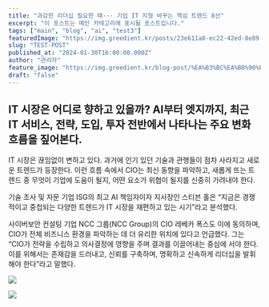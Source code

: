 ```yaml
---
title: "과감한 리더십 필요한 때··· 기업 IT 지형 바꾸는 핵심 트렌드 8선"
excerpt: "이 포스트는 메인 카테고리에 표시될 포스트입니다."
tags: ["main", "blog", "ai", "test3"]
featuredImage: "https://img.greedient.kr/posts/23e611a8-ec22-42ed-8e89-09f9f259043a/24f67dbc-4cf6-4e59-a1c7-156d7e7365dd-4013705-0-72783100-1751003979-enterprise-it-market-trends-shutterstock_2645291109.jpg.webp"
slug: "TEST-POST"
published_at: "2024-01-30T16:00:00.000Z"
author: "관리자"
feature_image: "https://img.greedient.kr/blog-post/%EA%B3%BC%EA%B0%90%ED%95%9C%20%EB%A6%AC%EB%8D%94%EC%8B%AD%20%ED%95%84%EC%9A%94%ED%95%9C%20%EB%95%8C%C2%B7%C2%B7%C2%B7%20%EA%B8%B0%EC%97%85%20IT%20%EC%A7%80%ED%98%95%20%EB%B0%94%EA%BE%B8%EB%8A%94%20%ED%95%B5%EC%8B%AC%20%ED%8A%B8%EB%A0%8C%EB%93%9C%208%EC%84%A0/4013705-0-72783100-1751003979-enterprise-it-market-trends-shutterstock_2645291109.jpg.webp"
draft: "false"
---
```


## IT 시장은 어디로 향하고 있을까? AI부터 엣지까지, 최근 IT 서비스, 전략, 도입, 투자 전반에서 나타나는 주요 변화 흐름을 짚어본다.
IT 시장은 끊임없이 변하고 있다. 과거에 인기 있던 기술과 관행들이 점차 사라지고 새로운 트렌드가 등장한다. 이런 흐름 속에서 CIO는 최신 동향을 파악하고, 새롭게 뜨는 트렌드 중 무엇이 기업에 도움이 될지, 어떤 요소가 위협이 될지를 신중히 가려내야 한다.

기술 조사 및 자문 기업 ISG의 최고 AI 책임자이자 지사장인 스티븐 홀은 “지금은 경쟁적이고 중첩되는 다양한 트렌드가 IT 시장을 재편하고 있는 시기”라고 분석했다.

사이버보안 컨설팅 기업 NCC 그룹(NCC Group)의 CIO 레베카 폭스도 이에 동의하며, CIO가 전체 비즈니스 환경을 파악하는 데 더 유리한 위치에 있다고 언급했다. 그는 “CIO가 전략을 수립하고 의사결정에 영향을 주며 결과를 이끌어내는 중심에 서야 한다. 이를 위해서는 존재감을 드러내고, 신뢰를 구축하며, 명확하고 신속하게 리더십을 발휘해야 한다”라고 말했다.

![](https://img.greedient.kr/posts/23e611a8-ec22-42ed-8e89-09f9f259043a/2c76560b-2f18-4a1b-af5c-333e4fc4f119-Screenshot%25202025-07-23%2520at%252012.41.48%25E2%2580%25AFPM.webp)

![](https://img.greedient.kr/posts/23e611a8-ec22-42ed-8e89-09f9f259043a/2c76560b-2f18-4a1b-af5c-333e4fc4f119-Screenshot%25202025-07-23%2520at%252012.41.48%25E2%2580%25AFPM.webp)